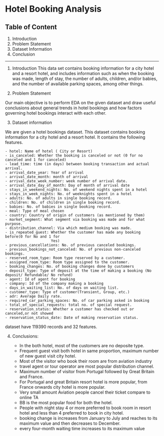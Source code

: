 # Hotel Booking Analysis

## Table of Content

1. Introduction
2. Problem Statement
3. Dataset Information
4. Conclusion
*****
1. Introduction
This data set contains booking information for a city hotel and a resort hotel, and includes information such as when the booking was made, length of stay, the number of adults, children, and/or babies, and the number of available parking spaces, among other things.
  
2. Problem Statement

Our main objective is to perform EDA on the given dataset and draw useful conclusions about general trends in hotel bookings and how factors governing hotel bookings interact with each other.

3.  Dataset information

We are given a hotel bookings dataset. This dataset contains booking information for a city hotel and a resort hotel. It contains the following features.

    - hotel: Name of hotel ( City or Resort)
    - is_canceled: Whether the booking is canceled or not (0 for no canceled and 1 for canceled)
    - lead_time: time (in days) between booking transaction and actual arrival.
    - arrival_date_year: Year of arrival
    - arrival_date_month: month of arrival
    - arrival_date_week_number: week number of arrival date.
    - arrival_date_day_of_month: Day of month of arrival date
    - stays_in_weekend_nights: No. of weekend nights spent in a hotel
    - stays_in_week_nights: No. of weeknights spent in a hotel
    - adults: No. of adults in single booking record.
    - children: No. of children in single booking record.
    - babies: No. of babies in single booking record. 
    - meal: Type of meal chosen 
    - country: Country of origin of customers (as mentioned by them)
    - market_segment: What segment via booking was made and for what purpose.
    - distribution_channel: Via which medium booking was made.
    - is_repeated_guest: Whether the customer has made any booking before(0 for No and 1 for 
                         Yes)
    - previous_cancellations: No. of previous canceled bookings.
    - previous_bookings_not_canceled: No. of previous non-canceled bookings.
    - reserved_room_type: Room type reserved by a customer.
    - assigned_room_type: Room type assigned to the customer.
    - booking_changes: No. of booking changes done by customers
    - deposit_type: Type of deposit at the time of making a booking (No deposit/ Refundable/ No refund)
    - agent: Id of agent for booking
    - company: Id of the company making a booking
    - days_in_waiting_list: No. of days on waiting list.
    - customer_type: Type of customer(Transient, Group, etc.)
    - adr: Average Daily rate.
    - required_car_parking_spaces: No. of car parking asked in booking
    - total_of_special_requests: total no. of special request.
    - reservation_status: Whether a customer has checked out or canceled,or not showed 
    - reservation_status_date: Date of making reservation status.
  dataset have 119390 records and 32 features.

4. Conclusions:

      * In the both hotel, most of the customers are no deposite type.
      * Frequent guest visit both hotel in same proportion, maximum number of new guest visit city hotel.
      * Most of the visitor who book their room are from aviation industry
      * travel agent or tour operator are most popular distribution channel.
      * Maximum number of visitor from Portugal followed by Great Britain and France.
      * For Portugal and great Britain resort hotel is more popular, from France onwards city hotel is more popular.
      * Very small amount Aviation people cancel their ticket compare to online TA
      * BB is the most popular food for both the hotel.
      * People with night stay 4 or more preferred to book room in resort hotel and less than 4 preferred to book in city hotel.
      * booking change is increases from January to July and reaches to its maximum value and then decreases to December. 
      * every four-month waiting time increases to its maximum value

